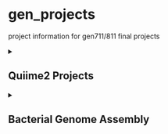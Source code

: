 # gen_projects
project information for gen711/811 final projects 


<details> <summary><H2> Quiime2 Projects </H2></summary>

<details> <summary><H3> Human microbiome Study </H3></summary>
Data taken from [this](https://doi.org/10.1186/s40168-016-0225-7) Human microbiome study is used to perform a bioinformatic pathway analysis based on [this](https://docs.qiime2.org/2022.2/tutorials/fmt/) tutorial by qiime2. 

Some stuff you will get done:

- cleaning + assessment of raw read inputs
- alignment of 16s regions
- classification of microbes
- phylogenetic tree visualization of microbe relationships
- Diversity metrics of dataset

</details> <!-- End Human microbiome Study -->

</details> <!-- End Quiime2 Projects -->

<details> <summary><H2> Bacterial Genome Assembly </H2></summary>

Using raw data already on Ron, you will losely follow [this](https://github.com/Joseph7e/MDIBL-T3-WGS-Tutorial) tutorial on creating a genome that would be ready to upload to a database such as NCBI

Some stuff you will get done:

- cleaning + assessment of raw read inputs
- Genome assembly
- Genome assessment + quality checking
- Organism identification
- Genome filtering
- Visualization of Genome

an example of a final genome visualization!
![](https://github.com/Joseph7e/MDIBL-T3-WGS-Tutorial/blob/master/img/genome-visual.png)

</details> <!-- End Bacterial Genome Assembly -->

